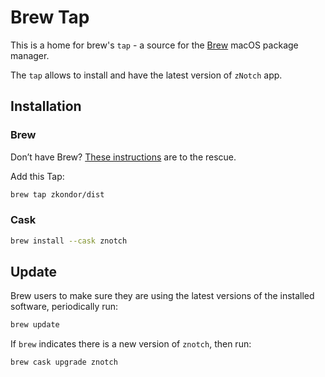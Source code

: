 # Brew Tap

This is a home for brew's `tap` - a source for the [Brew](https://brew.sh) macOS package manager.

The `tap` allows to install and have the latest version of `zNotch` app.

## Installation

### Brew

Don’t have Brew? [These instructions](https://brew.sh/#install) are to the rescue.

Add this Tap:

``` sh
brew tap zkondor/dist
```

### Cask

``` sh
brew install --cask znotch
```

## Update


Brew users to make sure they are using the latest versions of the installed software, periodically run:

``` sh
brew update
```


If `brew` indicates there is a new version of `znotch`, then run:

``` sh
brew cask upgrade znotch
```

